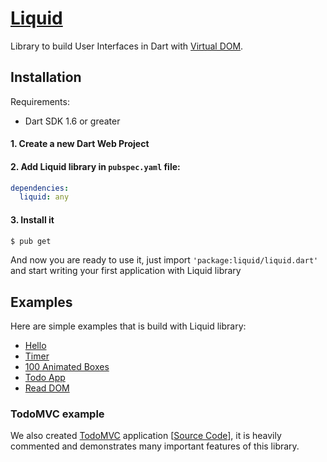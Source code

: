 # [Liquid](https://localvoid.github.io/liquid/)

Library to build User Interfaces in Dart with
[Virtual DOM](https://github.com/localvoid/vdom).

## Installation

Requirements:

 - Dart SDK 1.6 or greater

#### 1. Create a new Dart Web Project
#### 2. Add Liquid library in <code>pubspec.yaml</code> file:

```yaml
dependencies:
  liquid: any
```

#### 3. Install it

```sh
$ pub get
```

And now you are ready to use it, just import
`'package:liquid/liquid.dart'` and start writing your first
application with Liquid library

## Examples

Here are simple examples that is build with Liquid library:

- [Hello](https://github.com/localvoid/liquid/tree/master/example/hello)
- [Timer](https://github.com/localvoid/liquid/tree/master/example/basic)
- [100 Animated Boxes](https://github.com/localvoid/liquid/tree/master/example/anim-100)
- [Todo App](https://github.com/localvoid/liquid/tree/master/example/todo)
- [Read DOM](https://github.com/localvoid/liquid/tree/master/example/read-dom)

### TodoMVC example

We also created [TodoMVC](http://todomvc.com/) application
[[Source Code](https://github.com/localvoid/todomvc-liquid)], it is
heavily commented and demonstrates many important features of this
library.
